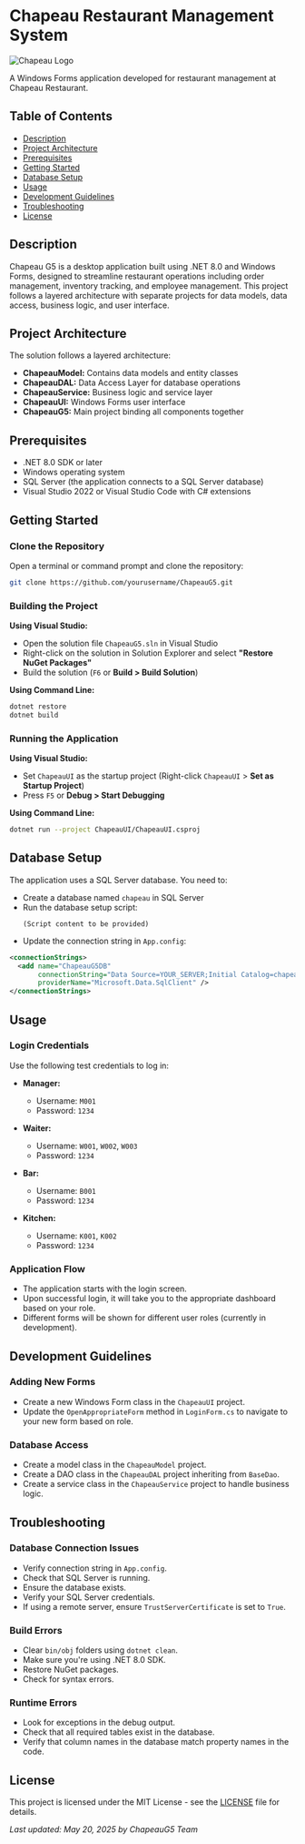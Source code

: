 # Chapeau Restaurant Management System

![Chapeau Logo](https://raw.githubusercontent.com/username/ChapeauG5/main/ChapeauUI/logo.png)

A Windows Forms application developed for restaurant management at Chapeau Restaurant.

## Table of Contents
- [Description](#description)
- [Project Architecture](#project-architecture)
- [Prerequisites](#prerequisites)
- [Getting Started](#getting-started)
- [Database Setup](#database-setup)
- [Usage](#usage)
- [Development Guidelines](#development-guidelines)
- [Troubleshooting](#troubleshooting)
- [License](#license)

## Description

Chapeau G5 is a desktop application built using .NET 8.0 and Windows Forms, designed to streamline restaurant operations including order management, inventory tracking, and employee management. This project follows a layered architecture with separate projects for data models, data access, business logic, and user interface.

## Project Architecture

The solution follows a layered architecture:

- **ChapeauModel:** Contains data models and entity classes
- **ChapeauDAL:** Data Access Layer for database operations
- **ChapeauService:** Business logic and service layer
- **ChapeauUI:** Windows Forms user interface
- **ChapeauG5:** Main project binding all components together

## Prerequisites

- .NET 8.0 SDK or later
- Windows operating system
- SQL Server (the application connects to a SQL Server database)
- Visual Studio 2022 or Visual Studio Code with C# extensions

## Getting Started

### Clone the Repository

Open a terminal or command prompt and clone the repository:

```bash
git clone https://github.com/yourusername/ChapeauG5.git
```

### Building the Project

**Using Visual Studio:**

- Open the solution file `ChapeauG5.sln` in Visual Studio
- Right-click on the solution in Solution Explorer and select **"Restore NuGet Packages"**
- Build the solution (`F6` or **Build > Build Solution**)

**Using Command Line:**

```bash
dotnet restore
dotnet build
```

### Running the Application

**Using Visual Studio:**

- Set `ChapeauUI` as the startup project (Right-click `ChapeauUI` > **Set as Startup Project**)
- Press `F5` or **Debug > Start Debugging**

**Using Command Line:**

```bash
dotnet run --project ChapeauUI/ChapeauUI.csproj
```

## Database Setup

The application uses a SQL Server database. You need to:

- Create a database named `chapeau` in SQL Server
- Run the database setup script:
  ```
  (Script content to be provided)
  ```
- Update the connection string in `App.config`:

```xml
<connectionStrings>
  <add name="ChapeauG5DB"
       connectionString="Data Source=YOUR_SERVER;Initial Catalog=chapeau;User ID=YOUR_USERNAME;Password=YOUR_PASSWORD;TrustServerCertificate=True"
       providerName="Microsoft.Data.SqlClient" />
</connectionStrings>
```

## Usage

### Login Credentials

Use the following test credentials to log in:

- **Manager:**
  - Username: `M001`
  - Password: `1234`

- **Waiter:**
  - Username: `W001`, `W002`, `W003`
  - Password: `1234`

- **Bar:**
  - Username: `B001`
  - Password: `1234`

- **Kitchen:**
  - Username: `K001`, `K002`
  - Password: `1234`

### Application Flow

- The application starts with the login screen.
- Upon successful login, it will take you to the appropriate dashboard based on your role.
- Different forms will be shown for different user roles (currently in development).

## Development Guidelines

### Adding New Forms
- Create a new Windows Form class in the `ChapeauUI` project.
- Update the `OpenAppropriateForm` method in `LoginForm.cs` to navigate to your new form based on role.

### Database Access
- Create a model class in the `ChapeauModel` project.
- Create a DAO class in the `ChapeauDAL` project inheriting from `BaseDao`.
- Create a service class in the `ChapeauService` project to handle business logic.

## Troubleshooting

### Database Connection Issues
- Verify connection string in `App.config`.
- Check that SQL Server is running.
- Ensure the database exists.
- Verify your SQL Server credentials.
- If using a remote server, ensure `TrustServerCertificate` is set to `True`.

### Build Errors
- Clear `bin/obj` folders using `dotnet clean`.
- Make sure you're using .NET 8.0 SDK.
- Restore NuGet packages.
- Check for syntax errors.

### Runtime Errors
- Look for exceptions in the debug output.
- Check that all required tables exist in the database.
- Verify that column names in the database match property names in the code.

## License

This project is licensed under the MIT License - see the [LICENSE](LICENSE) file for details.

_Last updated: May 20, 2025 by ChapeauG5 Team_
